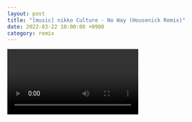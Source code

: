 ```yaml
---
layout: post
title: "[music] nikko Culture - No Way (Housenick Remix)"
date: 2022-03-22 10:00:00 +0900
category: remix
---
```


<div class="video-container">
    <video id="player" class="video-js vjs-default-skin vjs-big-play-centered" data-json="/public/json/nikko Culture - No Way (Housenick Remix).json"></video>
</div>
